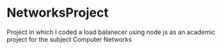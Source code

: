 # NetworksProject
Project in which I coded a load balanecer using node js as an academic project for the subject Computer Networks

